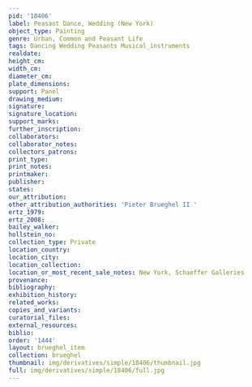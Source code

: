 ```yaml
---
pid: '18406'
label: Peasant Dance, Wedding (New York)
object_type: Painting
genre: Urban, Common and Peasant Life
tags: Dancing Wedding Peasants Musical_instruments
realdate: 
height_cm: 
width_cm: 
diameter_cm: 
plate_dimensions: 
support: Panel
drawing_medium: 
signature: 
signature_location: 
support_marks: 
further_inscription: 
collaborators: 
collaborator_notes: 
collectors_patrons: 
print_type: 
print_notes: 
printmaker: 
publisher: 
states: 
our_attribution: 
other_attribution_authorities: 'Pieter Brueghel II '
ertz_1979: 
ertz_2008: 
bailey_walker: 
hollstein_no: 
collection_type: Private
location_country: 
location_city: 
location_collection: 
location_or_most_recent_sale_notes: New York, Schaeffer Galleries
provenance: 
bibliography: 
exhibition_history: 
related_works: 
copies_and_variants: 
curatorial_files: 
external_resources: 
biblio: 
order: '1444'
layout: brueghel_item
collection: brueghel
thumbnail: img/derivatives/simple/18406/thumbnail.jpg
full: img/derivatives/simple/18406/full.jpg
---
```

